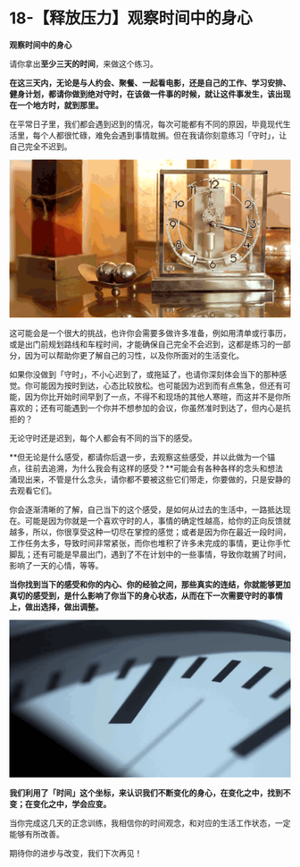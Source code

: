 # 18-【释放压力】观察时间中的身心

**观察时间中的身心**

请你拿出**至少三天的时间**，来做这个练习。

**在这三天内，无论是与人约会、聚餐、一起看电影，还是自己的工作、学习安排、健身计划，都请你做到绝对守时，在该做一件事的时候，就让这件事发生，该出现在一个地方时，就到那里。**

在平常日子里，我们都会遇到迟到的情况，每次可能都有不同的原因，毕竟现代生活里，每个人都很忙碌，难免会遇到事情耽搁。但在我请你刻意练习「守时」，让自己完全不迟到。

![img](18-【释放压力】观察时间中的身心.assets/0-20200727145332473.gif)



这可能会是一个很大的挑战，也许你会需要多做许多准备，例如用清单或行事历，或是出门前规划路线和车程时间，才能确保自己完全不会迟到，这都是练习的一部分，因为可以帮助你更了解自己的习性，以及你所面对的生活变化。

如果你没做到「守时」，不小心迟到了，或拖延了，也请你深刻体会当下的那种感觉。你可能因为按时到达，心态比较放松。也可能因为迟到而有点焦急，但还有可能，因为你比开始时间早到了一点，不得不和现场的其他人寒暄，而这并不是你所喜欢的；还有可能遇到一个你并不想参加的会议，你虽然准时到达了，但内心是抗拒的？ 

无论守时还是迟到，每个人都会有不同的当下的感受。

**但无论是什么感受，都请你后退一步，去观察这些感受，并以此做为一个锚点，往前去追溯，为什么我会有这样的感受？**可能会有各种各样的念头和想法涌现出来，不管是什么念头，请你都不要被这些它们带走，你要做的，只是安静的去观看它们。

你会逐渐清晰的了解，自己当下的这个感受，是如何从过去的生活中，一路抵达现在。可能是因为你就是一个喜欢守时的人，事情的确定性越高，给你的正向反馈就越多，所以，你很享受这种一切尽在掌控的感觉；或者是因为你在最近一段时间，工作任务太多，导致时间非常紧张，而你也堆积了许多未完成的事情，更让你手忙脚乱；还有可能是早晨出门，遇到了不在计划中的一些事情，导致你耽搁了时间，影响了一天的心情，等等。

**当你找到当下的感受和你的内心、你的经验之间，那些真实的连结，你就能够更加真切的感受到，是什么影响了你当下的身心状态，从而在下一次需要守时的事情上，做出选择，做出调整。**

 ![img](18-【释放压力】观察时间中的身心.assets/0-20200727145402306.gif)



**我们利用了「时间」这个坐标，来认识我们不断变化的身心，在变化之中，找到不变；在变化之中，学会应变。**

当你完成这几天的正念训练，我相信你的时间观念，和对应的生活工作状态，一定能够有所改善。

期待你的进步与改变，我们下次再见！